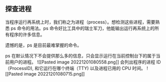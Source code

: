 ## 探查进程

当程序运行再系统上时，我们称之为进程（process）。想检测这些进程，需要熟悉 ps 命令的用法。ps 命令好比工具中的瑞士军刀，他能输出运行再系统上的所有程序的许多信息。

遗憾的是，ps 是目前最难掌握的命令。

ps 在默认情况下不会提供那么多的信息，只会显示运行在当前控制台下的属于当前用户的进程。
![[Pasted image 20221201080558.png]]
会列出程序的进程 ID（ProcessID), 和它运行在哪个终端（TTY) 以及进程已用的 CPU 时间。
	![[Pasted image 20221201080715.png]]

